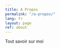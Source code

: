 ```yaml
---
title: A Propos
permalink: "/a-propos/"
lang: fr
layout: page
ref: about
---
```


Tout savoir sur moi